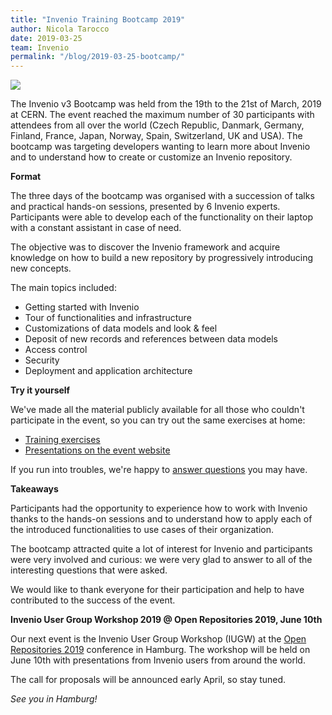 ```yaml
---
title: "Invenio Training Bootcamp 2019"
author: Nicola Tarocco
date: 2019-03-25
team: Invenio
permalink: "/blog/2019-03-25-bootcamp/"
---
```


![](/assets/images/blog-posts/bootcamp-group-photo.jpg)

The Invenio v3 Bootcamp was held from the 19th to the 21st of March, 2019 at CERN. The event reached the maximum number of 30 participants with attendees from all over the world (Czech Republic, Danmark, Germany, Finland, France, Japan, Norway, Spain, Switzerland, UK and USA).
The bootcamp was targeting developers wanting to learn more about Invenio and to understand how to create or customize an Invenio repository.

**Format**

The three days of the bootcamp was organised with a succession of talks and practical hands-on sessions, presented by 6 Invenio experts. Participants were able to develop each of the functionality on their laptop with a constant assistant in case of need.

The objective was to discover the Invenio framework and acquire knowledge on how to build a new repository by progressively introducing new concepts.

The main topics included: 

* Getting started with Invenio
* Tour of functionalities and infrastructure
* Customizations of data models and look & feel
* Deposit of new records and references between data models
* Access control
* Security
* Deployment and application architecture

**Try it yourself**

We've made all the material publicly available for all those who couldn't participate in the event, so you can try out the same exercises at home:

- [Training exercises](https://github.com/inveniosoftware/training)
- [Presentations on the event website](https://indico.cern.ch/event/773969/timetable/#all)

If you run into troubles, we're happy to [answer questions](https://invenio.readthedocs.io/en/latest/general/getting-help.html) you may have.

**Takeaways**

Participants had the opportunity to experience how to work with Invenio thanks to the hands-on sessions and to understand how to apply each of the introduced functionalities to use cases of their organization.

The bootcamp attracted quite a lot of interest for Invenio and participants were very involved and curious: we were very glad to answer to all of the interesting questions that were asked.

We would like to thank everyone for their participation and help to have contributed​ to the success of the event.

**Invenio User Group Workshop 2019 @ Open Repositories 2019, June 10th**

Our next event is the Invenio User Group Workshop (IUGW) at the [Open Repositories 2019](https://or2019.blogs.uni-hamburg.de/workshops/) conference in Hamburg. The workshop will be held on June 10th with presentations from Invenio users from around the world. 

The call for proposals will be announced early April, so stay tuned.

*See you in Hamburg!*